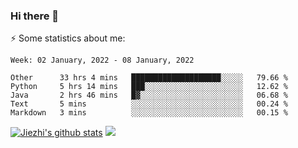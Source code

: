 ### Hi there 👋

⚡ Some statistics about me:


<!--START_SECTION:waka-->
```text
Week: 02 January, 2022 - 08 January, 2022

Other      33 hrs 4 mins   ████████████████████░░░░░   79.66 % 
Python     5 hrs 14 mins   ███░░░░░░░░░░░░░░░░░░░░░░   12.62 % 
Java       2 hrs 46 mins   █▓░░░░░░░░░░░░░░░░░░░░░░░   06.68 % 
Text       5 mins          ░░░░░░░░░░░░░░░░░░░░░░░░░   00.24 % 
Markdown   3 mins          ░░░░░░░░░░░░░░░░░░░░░░░░░   00.15 % 
```
<!--END_SECTION:waka-->





[![Jiezhi's github stats](https://github-readme-stats.vercel.app/api?username=Jiezhi&show_icons=true)](https://github.com/Jiezhi/github-readme-stats) [![](https://stats.justsong.cn/api/leetcode/?username=Jiezhi)](https://leetcode.com/Jiezhi/) 
<!--
[![Top Langs](https://github-readme-stats.vercel.app/api/top-langs/?username=Jiezhi&hide=javascript,html)](https://github.com/Jiezhi/github-readme-stats)

**Jiezhi/Jiezhi** is a ✨ _special_ ✨ repository because its `README.md` (this file) appears on your GitHub profile.

Here are some ideas to get you started:

- 🔭 I’m currently working on ...
- 🌱 I’m currently learning ...
- 👯 I’m looking to collaborate on ...
- 🤔 I’m looking for help with ...
- 💬 Ask me about ...
- 📫 How to reach me: ...
- 😄 Pronouns: ...
- ⚡ Fun fact: ...
-->

